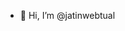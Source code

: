 - 👋 Hi, I’m @jatinwebtual

<!---
jatinwebtual/jatinwebtual is a ✨ special ✨ repository because its `README.md` (this file) appears on your GitHub profile.
You can click the Preview link to take a look at your changes.
--->
